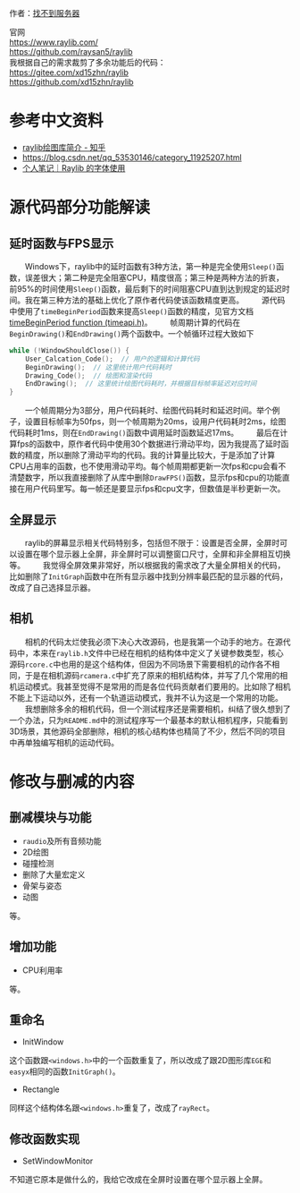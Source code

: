 ﻿作者：[找不到服务器](https://github.com/xd15zhn)

官网  
<https://www.raylib.com/>  
<https://github.com/raysan5/raylib>  
我根据自己的需求裁剪了多余功能后的代码：  
<https://gitee.com/xd15zhn/raylib>  
<https://github.com/xd15zhn/raylib>  

# 参考中文资料
- [raylib绘图库简介 - 知乎](https://zhuanlan.zhihu.com/p/458335134)
- <https://blog.csdn.net/qq_53530146/category_11925207.html>
- [个人笔记｜Raylib 的字体使用](https://www.bilibili.com/read/cv16839003)

# 源代码部分功能解读

## 延时函数与FPS显示
&emsp;&emsp;Windows下，raylib中的延时函数有3种方法，第一种是完全使用`Sleep()`函数，误差很大；第二种是完全阻塞CPU，精度很高；第三种是两种方法的折衷，前95%的时间使用`Sleep()`函数，最后剩下的时间阻塞CPU直到达到规定的延迟时间。我在第三种方法的基础上优化了原作者代码使该函数精度更高。
&emsp;&emsp;源代码中使用了`timeBeginPeriod`函数来提高`Sleep()`函数的精度，见官方文档 [timeBeginPeriod function (timeapi.h)](https://docs.microsoft.com/en-us/windows/win32/api/timeapi/nf-timeapi-timebeginperiod)。
&emsp;&emsp;帧周期计算的代码在`BeginDrawing()`和`EndDrawing()`两个函数中。一个帧循环过程大致如下
```c
while (!WindowShouldClose()) {
    User_Calcation_Code();  // 用户的逻辑和计算代码
    BeginDrawing();  // 这里统计用户代码耗时
    Drawing_Code();  // 绘图和渲染代码
    EndDrawing();  // 这里统计绘图代码耗时，并根据目标帧率延迟对应时间
}
```
&emsp;&emsp;一个帧周期分为3部分，用户代码耗时、绘图代码耗时和延迟时间。举个例子，设置目标帧率为50fps，则一个帧周期为20ms，设用户代码耗时2ms，绘图代码耗时1ms，则在`EndDrawing()`函数中调用延时函数延迟17ms。
&emsp;&emsp;最后在计算fps的函数中，原作者代码中使用30个数据进行滑动平均，因为我提高了延时函数的精度，所以删除了滑动平均的代码。我的计算量比较大，于是添加了计算CPU占用率的函数，也不使用滑动平均。每个帧周期都更新一次fps和cpu会看不清楚数字，所以我直接删除了从库中删除`DrawFPS()`函数，显示fps和cpu的功能直接在用户代码里写。每一帧还是要显示fps和cpu文字，但数值是半秒更新一次。

## 全屏显示
&emsp;&emsp;raylib的屏幕显示相关代码特别多，包括但不限于：设置是否全屏，全屏时可以设置在哪个显示器上全屏，非全屏时可以调整窗口尺寸，全屏和非全屏相互切换等。
&emsp;&emsp;我觉得全屏效果非常好，所以根据我的需求改了大量全屏相关的代码，比如删除了`InitGraph`函数中在所有显示器中找到分辨率最匹配的显示器的代码，改成了自己选择显示器。

## 相机
&emsp;&emsp;相机的代码太烂使我必须下决心大改源码，也是我第一个动手的地方。在源代码中，本来在`raylib.h`文件中已经在相机的结构体中定义了关键参数类型，核心源码`rcore.c`中也用的是这个结构体，但因为不同场景下需要相机的动作各不相同，于是在相机源码`rcamera.c`中扩充了原来的相机结构体，并写了几个常用的相机运动模式。我甚至觉得不是常用的而是各位代码贡献者们要用的。比如除了相机不能上下运动以外，还有一个轨道运动模式，我并不认为这是一个常用的功能。
&emsp;&emsp;我想删除多余的相机代码，但一个测试程序还是需要相机，纠结了很久想到了一个办法，只为`README.md`中的测试程序写一个最基本的默认相机程序，只能看到3D场景，其他源码全部删除，相机的核心结构体也精简了不少，然后不同的项目中再单独编写相机的运动代码。

# 修改与删减的内容
## 删减模块与功能
- `raudio`及所有音频功能
- 2D绘图
- 碰撞检测
- 删除了大量宏定义
- 骨架与姿态
- 动图

等。
## 增加功能
- CPU利用率

等。
## 重命名
- InitWindow

这个函数跟`<windows.h>`中的一个函数重复了，所以改成了跟2D图形库`EGE`和`easyx`相同的函数`InitGraph()`。
- Rectangle

同样这个结构体名跟`<windows.h>`重复了，改成了`rayRect`。
## 修改函数实现
- SetWindowMonitor

不知道它原本是做什么的，我给它改成在全屏时设置在哪个显示器上全屏。



